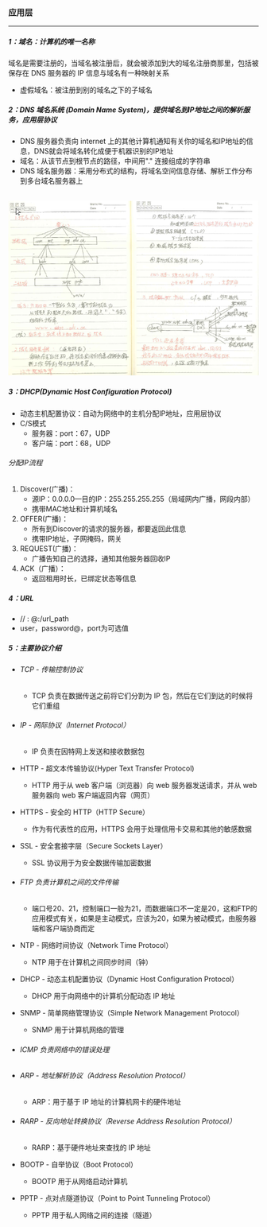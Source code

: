 ### 应用层

------

##### 1：域名：计算机的唯一名称

   域名是需要注册的，当域名被注册后，就会被添加到大的域名注册商那里，包括被保存在 DNS 服务器的 IP 信息与域名有一种映射关系

- 虚假域名：被注册到别的域名之下的子域名

##### 2：DNS 域名系统 (Domain Name System)，提供域名到IP地址之间的解析服务，应用层协议

- DNS 服务器负责向 internet 上的其他计算机通知有关你的域名和IP地址的信息，DNS就会将域名转化成便于机器识别的IP地址
- 域名：从该节点到根节点的路径，中间用"." 连接组成的字符串
- DNS 域名服务器：采用分布式的结构，将域名空间信息存储、解析工作分布到多台域名服务器上

​	![](https://github.com/likang315/Web-Developing/blob/master/2%EF%BC%9A%E8%AE%A1%E7%AE%97%E6%9C%BA%E7%BD%91%E7%BB%9C/%E5%BA%94%E7%94%A8%E5%B1%82/DNS.png?raw=true)

##### 3：DHCP(Dynamic Host Configuration Protocol)

- 动态主机配置协议：自动为网络中的主机分配IP地址，应用层协议
- C/S模式
  - 服务器：port：67，UDP
  - 客户端：port：68，UDP

###### 分配IP流程

1. Discover(广播)：
   - 源IP：0.0.0.0—目的IP：255.255.255.255（局域网内广播，网段内部）
   - 携带MAC地址和计算机域名
2. OFFER(广播)：
   - 所有到Discover的请求的服务器，都要返回此信息
   - 携带IP地址，子网掩码，网关
3. REQUEST(广播)：
   - 广播告知自己的选择，通知其他服务器回收IP
4. ACK（广播）：
   - 返回租用时长，已绑定状态等信息

##### 4：URL

- <protocol> // <user>: <password>@<host>:<port>/url_path
- user，password@，port为可选值

##### 5：主要协议介绍

- ###### TCP - 传输控制协议

  - TCP 负责在数据传送之前将它们分割为 IP 包，然后在它们到达的时候将它们重组

- ###### IP - 网际协议（Internet Protocol）

  - IP 负责在因特网上发送和接收数据包

- HTTP - 超文本传输协议(Hyper Text Transfer Protocol)

  -  HTTP 用于从 web 客户端（浏览器）向 web 服务器发送请求，并从 web 服务器向 web 客户端返回内容（网页）

- HTTPS - 安全的 HTTP（HTTP Secure）

  - 作为有代表性的应用，HTTPS 会用于处理信用卡交易和其他的敏感数据

- SSL - 安全套接字层（Secure Sockets Layer）

  - SSL 协议用于为安全数据传输加密数据

- ###### FTP 负责计算机之间的文件传输

  - 端口号20、21，控制端口一般为21，而数据端口不一定是20，这和FTP的应用模式有关，如果是主动模式，应该为20，如果为被动模式，由服务器端和客户端协商而定

- NTP - 网络时间协议（Network Time Protocol）

  - NTP 用于在计算机之间同步时间（钟）

- DHCP - 动态主机配置协议（Dynamic Host Configuration Protocol）

  - DHCP 用于向网络中的计算机分配动态 IP 地址

- SNMP - 简单网络管理协议（Simple Network Management Protocol）

  - SNMP 用于计算机网络的管理

- ###### ICMP 负责网络中的错误处理

- ###### ARP - 地址解析协议（Address Resolution Protocol）

  - ARP：用于基于 IP 地址的计算机网卡的硬件地址

- ###### RARP - 反向地址转换协议（Reverse Address Resolution Protocol）

  - RARP：基于硬件地址来查找的 IP 地址

- BOOTP - 自举协议（Boot Protocol）

  - BOOTP 用于从网络启动计算机

- PPTP - 点对点隧道协议（Point to Point Tunneling Protocol）

  - PPTP 用于私人网络之间的连接（隧道）


